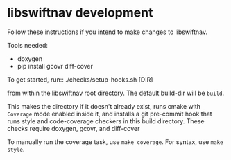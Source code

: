 libswiftnav development
=======================

Follow these instructions if you intend to make changes to libswiftnav.

Tools needed:
 * doxygen
 * pip install gcovr diff-cover

To get started, run::
  ./checks/setup-hooks.sh [DIR]

from within the libswiftnav root directory. The default build-dir will be `build`.

This makes the directory if it doesn't already exist, runs cmake with `Coverage` mode enabled
inside it, and installs a git pre-commit hook that runs style and code-coverage checkers
in this build directory. These checks require doxygen, gcovr, and diff-cover

To manually run the coverage task, use `make coverage`. For syntax, use `make style`.
